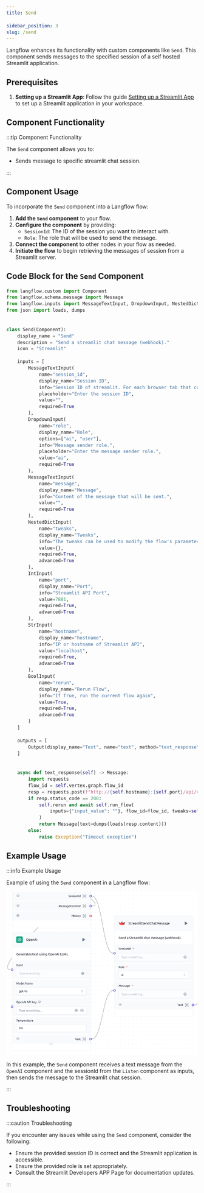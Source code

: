 ```yaml
---
title: Send

sidebar_position: 3
slug: /send
---
```


Langflow enhances its functionality with custom components like `Send`. This component sends messages to the specified session of a self hosted Streamlit application.

## Prerequisites

1. **Setting up a Streamlit App**: Follow the guide [Setting up a Streamlit App](./setup) to set up a Streamlit application in your workspace.

## Component Functionality

:::tip Component Functionality

The `Send` component allows you to:

- Sends message to specific streamlit chat session.

:::

## Component Usage

To incorporate the `Send` component into a Langflow flow:

1. **Add the `Send` component** to your flow.
2. **Configure the component** by providing:
   - `SessionId`: The ID of the session you want to interact with.
   - `Role`: The role that will be used to send the message.
3. **Connect the component** to other nodes in your flow as needed.
4. **Initiate the flow** to begin retrieving the messages of session from a Streamlit server.

## Code Block for the `Send` Component

```python
from langflow.custom import Component
from langflow.schema.message import Message
from langflow.inputs import MessageTextInput, DropdownInput, NestedDictInput, IntInput, StrInput, BoolInput
from json import loads, dumps


class Send(Component):
    display_name = "Send"
    description = "Send a streamlit chat message (webhook)."
    icon = "Streamlit"

    inputs = [
        MessageTextInput(
            name="session_id",
            display_name="Session ID",
            info="Session ID of streamlit. For each browser tab that connects to the Streamlit server, a new session is created.",
            placeholder="Enter the session ID",
            value="",
            required=True
        ),
        DropdownInput(
            name="role",
            display_name="Role",
            options=["ai", "user"],
            info="Message sender role.",
            placeholder="Enter the message sender role.",
            value="ai",
            required=True
        ),
        MessageTextInput(
            name="message",
            display_name="Message",
            info="Content of the message that will be sent.",
            value="",
            required=True
        ),
        NestedDictInput(
            name="tweaks",
            display_name="Tweaks",
            info="The tweaks can be used to modify the flow's parameters and components.",
            value={},
            required=True,
            advanced=True
        ),
        IntInput(
            name="port",
            display_name="Port",
            info="Streamlit API Port",
            value=7881,
            required=True,
            advanced=True
        ),
        StrInput(
            name="hostname",
            display_name="hostname",
            info="IP or hostname of Streamlit API",
            value="localhost",
            required=True,
            advanced=True
        ),
        BoolInput(
            name="rerun",
            display_name="Rerun Flow",
            info="If True, run the current flow again",
            value=True,
            required=True,
            advanced=True
        )
    ]

    outputs = [
        Output(display_name="Text", name="text", method="text_response"),
    ]


    async def text_response(self) -> Message:
        import requests
        flow_id = self.vertex.graph.flow_id
        resp = requests.post(f"http://{self.hostname}:{self.port}/api/v1/sessions/{self.session_id}/messages", json={"role": self.role, "content": self.message})
        if resp.status_code == 200:
            self.rerun and await self.run_flow(
                inputs={"input_value": ""}, flow_id=flow_id, tweaks=self.tweaks
            )
            return Message(text=dumps(loads(resp.content)))
        else:
            raise Exception("Timeout exception")
```

## Example Usage

:::info Example Usage

Example of using the `Send` component in a Langflow flow:

![](./564987654.png)

In this example, the `Send` component receives a text message from the `OpenAI` component and the sessionId from the `Listen` component as inputs, then sends the message to the Streamlit chat session.

:::


## Troubleshooting

:::caution Troubleshooting

If you encounter any issues while using the `Send` component, consider the following:

- Ensure the provided session ID is correct and the Streamlit application is accessible.
- Ensure the provided role is set appropriately.
- Consult the Streamlit Developers APP Page for documentation updates.

:::
